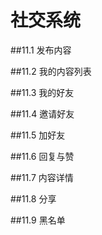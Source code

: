 # 社交系统

##11.1 发布内容

##11.2 我的内容列表

##11.3 我的好友

##11.4 邀请好友

##11.5 加好友

##11.6 回复与赞

##11.7 内容详情

##11.8 分享

##11.9 黑名单

